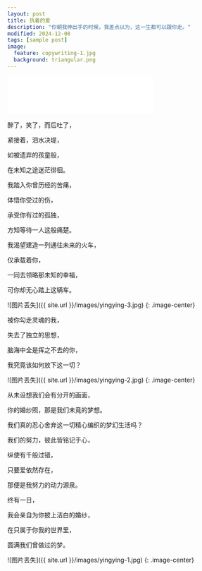 ```yaml
---
layout: post
title: 执着的爱
description: "你朝我伸出手的时候，我差点以为，这一生都可以跟你走。"
modified: 2024-12-08
tags: [sample post]
image:
  feature: copywriting-1.jpg
  background: triangular.png
---
```


<iframe frameborder="no" border="0" marginwidth="0" marginheight="0" width=330 height=86 src="//music.163.com/outchain/player?type=2&id=34341360&auto=1&height=66"></iframe>

醉了，笑了，而后吐了，

紧接着，泪水决堤，

如被遗弃的孩童般，

在未知之途迷茫徘徊。



我踏入你曾历经的苦痛，

体悟你受过的伤，

承受你有过的孤独，

方知等待一人这般痛楚。



我渴望建造一列通往未来的火车，

仅承载着你，

一同去领略那未知的幸福，

可你却无心踏上这辆车。

![图片丢失]({{ site.url }}/images/yingying-3.jpg)
{: .image-center}

被你勾走灵魂的我，

失去了独立的思想，

脑海中全是挥之不去的你，

我究竟该如何放下这一切？

![图片丢失]({{ site.url }}/images/yingying-2.jpg)
{: .image-center}

从未设想我们会有分开的画面，

你的婚纱照，那是我们未竟的梦想。

我们真的忍心舍弃这一切精心编织的梦幻生活吗？

我们的努力，彼此皆铭记于心，

纵使有千般过错，

只要爱依然存在，

那便是我努力的动力源泉。

终有一日，

我会亲自为你披上洁白的婚纱，

在只属于你我的世界里，

圆满我们曾做过的梦。

![图片丢失]({{ site.url }}/images/yingying-1.jpg)
{: .image-center}